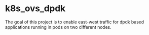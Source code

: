 # k8s_ovs_dpdk
The goal of this project is to enable east-west traffic for dpdk based applications running in pods on two different nodes.
